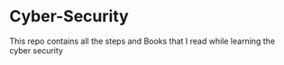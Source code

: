 # Cyber-Security
This repo contains all the steps and Books that I read while learning the cyber security 
